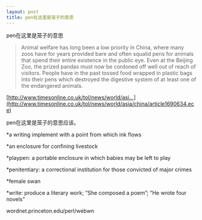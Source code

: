 ```yaml
---
layout: post
title: pen在这里是笼子的意思
---
```


pen在这里是笼子的意思

>Animal welfare has long been a low priority in China, where many zoos have for years provided bare and often squalid pens for animals that spend their entire existence in the public eye. Even at the Beijing Zoo, the prized pandas must now be cordoned off well out of reach of visitors. People have in the past tossed food wrapped in plastic bags into their pens which destroyed the digestive system of at least one of the endangered animals.

  

[http://www.timesonline.co.uk/tol/news/world/asi...](http://www.timesonline.co.uk/tol/news/world/asia/china/article1690634.ece)

pen在这里是笼子的意思应该。

*a writing implement with a point from which ink flows

*an enclosure for confining livestock

*playpen: a portable enclosure in which babies may be left to play

*penitentiary: a correctional institution for those convicted of major crimes

*female swan

*write: produce a literary work; “She composed a poem”; “He wrote four novels”

wordnet.princeton.edu/perl/webwn
